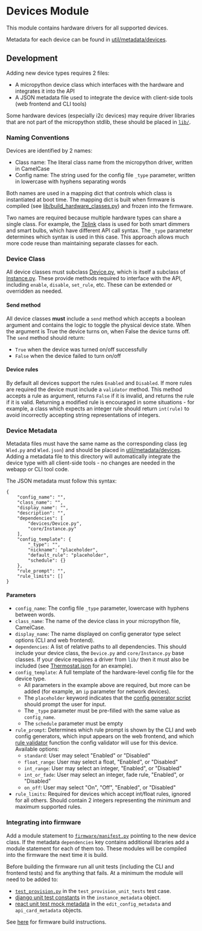 # Devices Module

This module contains hardware drivers for all supported devices.

Metadata for each device can be found in [util/metadata/devices](util/metadata/devices).

## Development

Adding new device types requires 2 files:
- A micropython device class which interfaces with the hardware and integrates it into the API
- A JSON metadata file used to integrate the device with client-side tools (web frontend and CLI tools)

Some hardware devices (especially i2c devices) may require driver libraries that are not part of the micropython stdlib, these should be placed in [`lib/`](lib/).

### Naming Conventions

Devices are identified by 2 names:
- Class name: The literal class name from the micropython driver, written in CamelCase
- Config name: The string used for the config file `_type` parameter, written in lowercase with hyphens separating words

Both names are used in a mapping dict that controls which class is instantiated at boot time. The mapping dict is built when firmware is compiled (see [lib/build_hardware_classes.py](lib/build_hardware_classes.py)) and frozen into the firmware.

Two names are required because multiple hardware types can share a single class. For example, the [Tplink](devices/Tplink.py) class is used for both smart dimmers and smart bulbs, which have different API call syntax. The `_type` parameter determines which syntax is used in this case. This approach allows much more code reuse than maintaining separate classes for each.

### Device Class

All device classes must subclass [Device.py](devices/Device.py), which is itself a subclass of [Instance.py](core/Instance.py). These provide methods required to interface with the API, including `enable`, `disable`, `set_rule`, etc. These can be extended or overridden as needed.

#### Send method

All device classes **must** include a `send` method which accepts a boolean argument and contains the logic to toggle the physical device state. When the argument is True the device turns on, when False the device turns off. The `send` method should return:
- `True` when the device was turned on/off successfully
- `False` when the device failed to turn on/off

#### Device rules

By default all devices support the rules `Enabled` and `Disabled`. If more rules are required the device must include a `validator` method. This method accepts a rule as argument, returns `False` if it is invalid, and returns the rule if it is valid. Returning a modified rule is encouraged in some situations - for example, a class which expects an integer rule should return `int(rule)` to avoid incorrectly accepting string representations of integers.

### Device Metadata

Metadata files must have the same name as the corresponding class (eg `Wled.py` and `Wled.json`) and should be placed in [util/metadata/devices](util/metadata/devices). Adding a metadata file to this directory will automatically integrate the device type with all client-side tools - no changes are needed in the webapp or CLI tool code.

The JSON metadata must follow this syntax:
```
{
    "config_name": "",
    "class_name": "",
    "display_name": "",
    "description": "",
    "dependencies": [
        "devices/Device.py",
        "core/Instance.py"
    ],
    "config_template": {
        "_type": "",
        "nickname": "placeholder",
        "default_rule": "placeholder",
        "schedule": {}
    },
    "rule_prompt": "",
    "rule_limits": []
}
```

#### Parameters

- `config_name`: The config file `_type` parameter, lowercase with hyphens between words.
- `class_name`: The name of the device class in your micropython file, CamelCase.
- `display_name`: The name displayed on config generator type select options (CLI and web frontend).
- `dependencies`: A list of relative paths to all dependencies. This should include your device class, the `Device.py` and `core/Instance.py` base classes. If your device requires a driver from `lib/` then it must also be included (see [Thermostat.json](sensors/metadata/Thermostat.json) for an example).
- `config_template`: A full template of the hardware-level config file for the device type.
    - All parameters in the example above are required, but more can be added (for example, an `ip` parameter for network devices).
    - The `placeholder` keyword indicates that the [config generator script](CLI/config_generator.py) should prompt the user for input.
    - The `_type` parameter must be pre-filled with the same value as `config_name`.
    - The `schedule` parameter must be empty
- `rule_prompt`: Determines which rule prompt is shown by the CLI and web config generators, which input appears on the web frontend, and which [rule validator](util/instance_validators.py) function the config validator will use for this device. Available options:
    - `standard`: User may select "Enabled" or "Disabled"
    - `float_range`: User may select a float, "Enabled", or "Disabled"
    - `int_range`: User may select an integer, "Enabled", or "Disabled"
    - `int_or_fade`: User may select an integer, fade rule, "Enabled", or "Disabled"
    - `on_off`: User may select "On", "Off", "Enabled", or "Disabled"
- `rule_limits`: Required for devices which accept int/float rules, ignored for all others. Should contain 2 integers representing the minimum and maximum supported rules.

### Integrating into firmware

Add a module statement to [`firmware/manifest.py`](firmware/manifest.py) pointing to the new device class. If the metadata `dependencies` key contains additional libraries add a module statement for each of them too. These modules will be compiled into the firmware the next time it is build.

Before building the firmware run all unit tests (including the CLI and frontend tests) and fix anything that fails. At a minimum the module will need to be added to:
- [`test_provision.py`](tests/cli/test_provision.py) in the `test_provision_unit_tests` test case.
- [django unit test constants](frontend/api/unit_test_helpers.py) in the `instance_metadata` object.
- [react unit test mock metadata](frontend/src/testUtils/mockMetadataContext.js) in the `edit_config_metadata` and `api_card_metadata` objects.

See [here](firmware/readme.md) for firmware build instructions.
